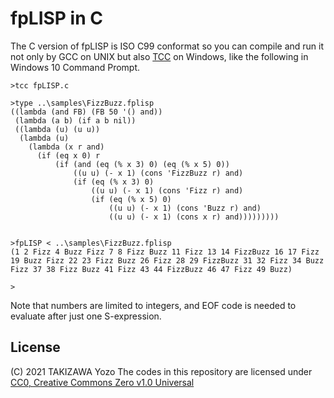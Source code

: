 # fpLISP in C

The C version of fpLISP is ISO C99 conformat so you can compile and run it not only by GCC on UNIX but also [TCC](https://bellard.org/tcc/) on Windows, like the following in Windows 10 Command Prompt.

```
>tcc fpLISP.c

>type ..\samples\FizzBuzz.fplisp
((lambda (and FB) (FB 50 '() and))
 (lambda (a b) (if a b nil))
 ((lambda (u) (u u))
  (lambda (u)
    (lambda (x r and)
      (if (eq x 0) r
          (if (and (eq (% x 3) 0) (eq (% x 5) 0))
              ((u u) (- x 1) (cons 'FizzBuzz r) and)
              (if (eq (% x 3) 0)
                  ((u u) (- x 1) (cons 'Fizz r) and)
                  (if (eq (% x 5) 0)
                      ((u u) (- x 1) (cons 'Buzz r) and)
                      ((u u) (- x 1) (cons x r) and)))))))))


>fpLISP < ..\samples\FizzBuzz.fplisp
(1 2 Fizz 4 Buzz Fizz 7 8 Fizz Buzz 11 Fizz 13 14 FizzBuzz 16 17 Fizz 19 Buzz Fizz 22 23 Fizz Buzz 26 Fizz 28 29 FizzBuzz 31 32 Fizz 34 Buzz Fizz 37 38 Fizz Buzz 41 Fizz 43 44 FizzBuzz 46 47 Fizz 49 Buzz)

>
```
Note that numbers are limited to integers, and EOF code is needed to evaluate after just one S-expression.

## License

(C) 2021 TAKIZAWA Yozo
The codes in this repository are licensed under [CC0, Creative Commons Zero v1.0 Universal](https://creativecommons.org/publicdomain/zero/1.0/)

